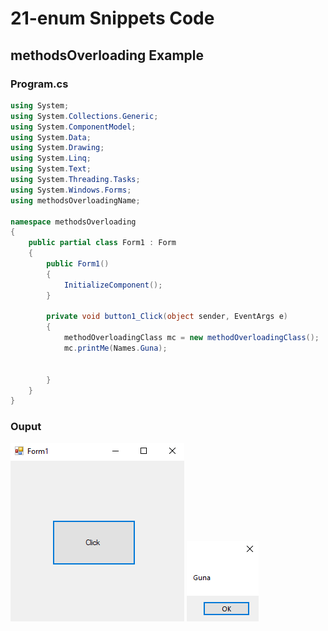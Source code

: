 # 21-enum Snippets Code

## methodsOverloading Example

### Program.cs

```c#
using System;
using System.Collections.Generic;
using System.ComponentModel;
using System.Data;
using System.Drawing;
using System.Linq;
using System.Text;
using System.Threading.Tasks;
using System.Windows.Forms;
using methodsOverloadingName;

namespace methodsOverloading
{
    public partial class Form1 : Form
    {
        public Form1()
        {
            InitializeComponent();
        }

        private void button1_Click(object sender, EventArgs e)
        {
            methodOverloadingClass mc = new methodOverloadingClass();
            mc.printMe(Names.Guna);


        }
    }
}


```

### Ouput

![methodsOverloading](media/1x.png)
![methodsOverloading](media/2x.png)










